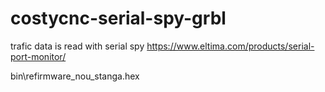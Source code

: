 # costycnc-serial-spy-grbl

trafic data is read with serial spy https://www.eltima.com/products/serial-port-monitor/

bin\refirmware_nou_stanga.hex 
